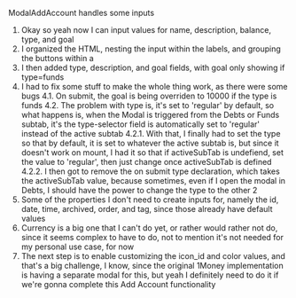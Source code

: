 ModalAddAccount handles some inputs
1. Okay so yeah now I can input values for name, description, balance, type, and goal
2. I organized the HTML, nesting the input within the labels, and grouping the buttons within a <div>
3. I then added type, description, and goal fields, with goal only showing if type=funds
4. I had to fix some stuff to make the whole thing work, as there were some bugs
  4.1. On submit, the goal is being overriden to 10000 if the type is funds
  4.2. The problem with type is, it's set to 'regular' by default, so what happens is, when the Modal is triggered from the Debts or Funds subtab, it's the type-selector field is automatically set to 'regular' instead of the active subtab
    4.2.1. With that, I finally had to set the type so that by default, it is set to whatever the active subtab is, but since it doesn't work on mount, I had it so that if activeSubTab is undefiend, set the value to 'regular', then just change once activeSubTab is defined
    4.2.2. I then got to remove the on submit type declaration, which takes the activeSubTab value, because sometimes, even if I open the modal in Debts, I should have the power to change the type to the other 2
5. Some of the properties I don't need to create inputs for, namely the id, date, time, archived, order, and tag, since those already have default values
6. Currency is a big one that I can't do yet, or rather would rather not do, since it seems complex to have to do, not to mention it's not needed for my personal use case, for now
7. The next step is to enable customizing the icon_id and color values, and that's a big challenge, I know, since the original 1Money implementation is having a separate modal for this, but yeah I definitely need to do it if we're gonna complete this Add Account functionality